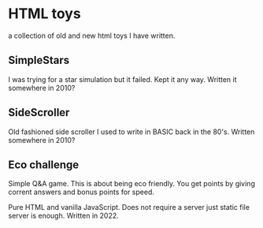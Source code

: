 # HTML toys

a collection of old and new html toys I have written.

## SimpleStars

I was trying for a star simulation but it failed. Kept it any way.
Written it somewhere in 2010?

## SideScroller

Old fashioned side scroller I used to write in BASIC back in the 80's. 
Written somewhere in 2010?

## Eco challenge

Simple Q&A game. This is about being eco friendly. You get points by giving corrent answers and bonus points for speed.

Pure HTML and vanilla JavaScript. Does not require a server just static file server is enough.
Written in 2022.